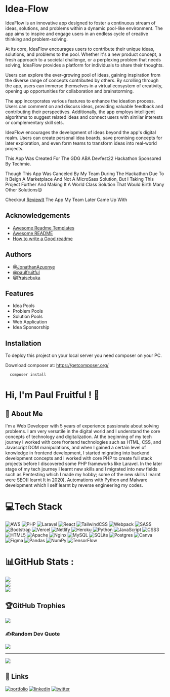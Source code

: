 
# Idea-Flow
IdeaFlow is an innovative app designed to foster a continuous stream of ideas, solutions, and problems within a dynamic pool-like environment. The app aims to inspire and engage users in an endless cycle of creative thinking and problem-solving.

At its core, IdeaFlow encourages users to contribute their unique ideas, solutions, and problems to the pool. Whether it's a new product concept, a fresh approach to a societal challenge, or a perplexing problem that needs solving, IdeaFlow provides a platform for individuals to share their thoughts.

Users can explore the ever-growing pool of ideas, gaining inspiration from the diverse range of concepts contributed by others. By scrolling through the app, users can immerse themselves in a virtual ecosystem of creativity, opening up opportunities for collaboration and brainstorming.

The app incorporates various features to enhance the ideation process. Users can comment on and discuss ideas, providing valuable feedback and contributing their perspectives. Additionally, the app employs intelligent algorithms to suggest related ideas and connect users with similar interests or complementary skill sets.

IdeaFlow encourages the development of ideas beyond the app's digital realm. Users can create personal idea boards, save promising concepts for later exploration, and even form teams to transform ideas into real-world projects. 

This App Was Created For The GDG ABA Devfest22 Hackathon Sponsored By Techmie.

Though This App Was Canceled By My Team During The Hackathon Due To It Beign A Marketplace And Not A MicroSass Solution, But I Taking This Project Further And Making It A World Class Solution That Would Birth Many Other Solutions😊

 Checkout <a href="https://github.com/paulfruitful/ReviewIt">ReviewIt</a> The App My Team Later Came Up With
## Acknowledgements

 - [Awesome Readme Templates](https://awesomeopensource.com/project/elangosundar/awesome-README-templates)
 - [Awesome README](https://github.com/matiassingers/awesome-readme)
 - [How to write a Good readme](https://bulldogjob.com/news/449-how-to-write-a-good-readme-for-your-github-project)


## Authors

- [@JonathanAzuonye]('https://github.com/JonathanAzuonye')
- [@paulfruitful]('https://github.com/paulfruitful')
- [@Praisebuka]('https://github.com/Praisebuka')


## Features

- Idea Pools
- Problem Pools
- Solution Pools
- Web Application
- Idea Sponsorship


## Installation

To deploy this project on your local server you need composer on your PC.

Download composer at: https://getcomposer.org/

```bash
  composer install
```
# Hi, I'm Paul Fruitful ! 👋

## 🚀 About Me
I'm a Web Developer with 5 years of experience  passionate about solving problems.
I am very versatile in the digital world and I understand the core concepts of technology and digitalization. 
At the  beginning of my tech journey I worked with core frontend technologies such as HTML, CSS, and Javascript DOM manipulations, and when I gained a certain level of knowledge in frontend development, I started migrating into backend development concepts and I worked with core PHP to create full stack projects before I discovered some PHP frameworks like Laravel. In the later stage of my tech journey I learnt new skills and I migrated into new fields such as Pentesting which I made my hobby; some of the new skills I learnt were SEO(I learnt  It in 2020), Automations with Python and Malware development which I self learnt by reverse engineering my codes.



# 💻Tech Stack
![AWS](https://img.shields.io/badge/AWS-%23FF9900.svg?style=for-the-badge&logo=amazon-aws&logoColor=white) ![PHP](https://img.shields.io/badge/php-%23777BB4.svg?style=for-the-badge&logo=php&logoColor=white) ![Laravel](https://img.shields.io/badge/laravel-%23FF2D20.svg?style=for-the-badge&logo=laravel&logoColor=white) ![React](https://img.shields.io/badge/react-%2320232a.svg?style=for-the-badge&logo=react&logoColor=%2361DAFB) ![TailwindCSS](https://img.shields.io/badge/tailwindcss-%2338B2AC.svg?style=for-the-badge&logo=tailwind-css&logoColor=white) ![Webpack](https://img.shields.io/badge/webpack-%238DD6F9.svg?style=for-the-badge&logo=webpack&logoColor=black) ![SASS](https://img.shields.io/badge/SASS-hotpink.svg?style=for-the-badge&logo=SASS&logoColor=white) ![Bootstrap](https://img.shields.io/badge/bootstrap-%23563D7C.svg?style=for-the-badge&logo=bootstrap&logoColor=white) ![Vercel](https://img.shields.io/badge/vercel-%23000000.svg?style=for-the-badge&logo=vercel&logoColor=white) ![Netlify](https://img.shields.io/badge/netlify-%23000000.svg?style=for-the-badge&logo=netlify&logoColor=#00C7B7) ![Heroku](https://img.shields.io/badge/heroku-%23430098.svg?style=for-the-badge&logo=heroku&logoColor=white) ![Python](https://img.shields.io/badge/python-3670A0?style=for-the-badge&logo=python&logoColor=ffdd54) ![JavaScript](https://img.shields.io/badge/javascript-%23323330.svg?style=for-the-badge&logo=javascript&logoColor=%23F7DF1E) ![CSS3](https://img.shields.io/badge/css3-%231572B6.svg?style=for-the-badge&logo=css3&logoColor=white) ![HTML5](https://img.shields.io/badge/html5-%23E34F26.svg?style=for-the-badge&logo=html5&logoColor=white) ![Apache](https://img.shields.io/badge/apache-%23D42029.svg?style=for-the-badge&logo=apache&logoColor=white) ![Nginx](https://img.shields.io/badge/nginx-%23009639.svg?style=for-the-badge&logo=nginx&logoColor=white) ![MySQL](https://img.shields.io/badge/mysql-%2300f.svg?style=for-the-badge&logo=mysql&logoColor=white) ![SQLite](https://img.shields.io/badge/sqlite-%2307405e.svg?style=for-the-badge&logo=sqlite&logoColor=white) ![Postgres](https://img.shields.io/badge/postgres-%23316192.svg?style=for-the-badge&logo=postgresql&logoColor=white) ![Canva](https://img.shields.io/badge/Canva-%2300C4CC.svg?style=for-the-badge&logo=Canva&logoColor=white) 	![Figma](https://img.shields.io/badge/figma-%23F24E1E.svg?style=for-the-badge&logo=figma&logoColor=white) ![Pandas](https://img.shields.io/badge/pandas-%23150458.svg?style=for-the-badge&logo=pandas&logoColor=white) ![NumPy](https://img.shields.io/badge/numpy-%23013243.svg?style=for-the-badge&logo=numpy&logoColor=white) ![TensorFlow](https://img.shields.io/badge/TensorFlow-%23FF6F00.svg?style=for-the-badge&logo=TensorFlow&logoColor=white)
# 📊GitHub Stats :
![](https://github-readme-stats.vercel.app/api?username=paulfruitful&theme=radical&hide_border=false&include_all_commits=false&count_private=false)<br/>
![](https://github-readme-streak-stats.herokuapp.com/?user=paulfruitful&theme=radical&hide_border=false)<br/>
![](https://github-readme-stats.vercel.app/api/top-langs/?username=paulfruitful&theme=radical&hide_border=false&include_all_commits=false&count_private=false&layout=compact)

## 🏆GitHub Trophies
![](https://github-trophies.vercel.app/?username=paulfruitful&theme=radical&no-frame=false&no-bg=false&margin-w=4)

### ✍️Random Dev Quote
![](https://quotes-github-readme.vercel.app/api?type=horizontal&theme=radical)

---
[![](https://visitcount.itsvg.in/api?id=paulfruitful&icon=0&color=0)](https://visitcount.itsvg.in)



## 🔗 Links
[![portfolio](https://img.shields.io/badge/my_portfolio-000?style=for-the-badge&logo=ko-fi&logoColor=white)](https://paulfruitful.netlify.com/)
[![linkedin](https://img.shields.io/badge/linkedin-0A66C2?style=for-the-badge&logo=linkedin&logoColor=white)](https://www.linkedin.com/in/paulfruitful)
[![twitter](https://img.shields.io/badge/twitter-1DA1F2?style=for-the-badge&logo=twitter&logoColor=white)](https://twitter.com/Paulfruitful_)

